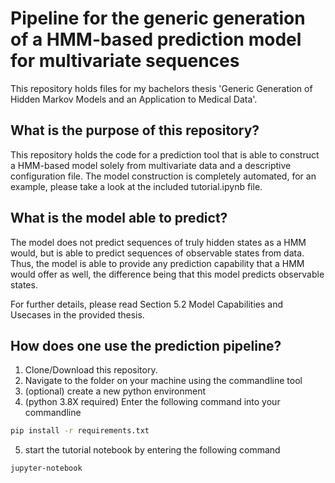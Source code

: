 # Pipeline for the generic generation of a HMM-based prediction model for multivariate sequences

This repository holds files for my bachelors thesis 'Generic Generation of Hidden Markov Models and an Application to Medical Data'. 

## What is the purpose of this repository?

This repository holds the code for a prediction tool that is able to construct a HMM-based model solely from multivariate data
and a descriptive configuration file. The model construction is completely automated, for an example, please take a look at the included tutorial.ipynb file.

## What is the model able to predict?

The model does not predict sequences of truly hidden states as a HMM would, but is able to predict sequences of observable states from data. Thus, the model
is able to provide any prediction capability that a HMM would offer as well, the difference being that this model predicts observable states.

For further details, please read Section 5.2 Model Capabilities and Usecases in the provided thesis.

## How does one use the prediction pipeline?

1) Clone/Download this repository.
2) Navigate to the folder on your machine using the commandline tool
3) (optional) create a new python environment
4) (python 3.8X required) Enter the following command into your commandline

```bash
pip install -r requirements.txt
```

5) start the tutorial notebook by entering the following command

```bash
jupyter-notebook
```


